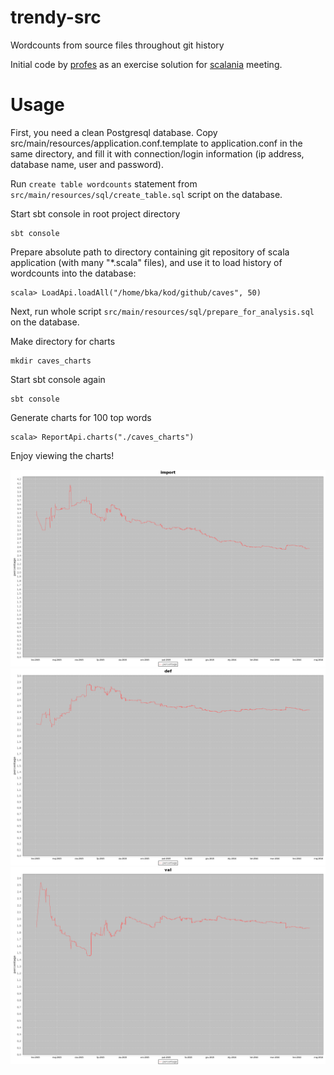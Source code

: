 # trendy-src
Wordcounts from source files throughout git history

Initial code by [profes](https://github.com/profes) as an exercise solution for [scalania](http://www.meetup.com/WarsawScala/) meeting.

# Usage

First, you need a clean Postgresql database.  Copy src/main/resources/application.conf.template to application.conf in the same directory, and fill it with connection/login information (ip address, database name, user and password).

Run `create table wordcounts` statement from `src/main/resources/sql/create_table.sql` script on the database.

Start sbt console in root project directory

    sbt console
  
Prepare absolute path to directory containing git repository of scala application (with many "*.scala" files), and use it to load history of wordcounts into the database:

    scala> LoadApi.loadAll("/home/bka/kod/github/caves", 50)
    
Next, run whole script `src/main/resources/sql/prepare_for_analysis.sql` on the database.

Make directory for charts
    
    mkdir caves_charts
    
Start sbt console again

    sbt console
    
Generate charts for 100 top words

    scala> ReportApi.charts("./caves_charts")
    
Enjoy viewing the charts!

![Chart 1](./example/0000000-import.png)
![Chart 2](./example/0000001-def.png)
![Chart 3](./example/0000003-val.png)
